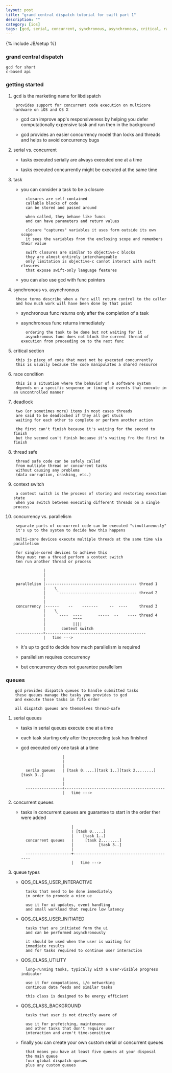 ```yaml
---
layout: post
title: "grand central dispatch tutorial for swift part 1"
description: ""
category: [ios]
tags: [gcd, serial, concurrent, synchronous, asynchronous, critical, race, deadlock, thread safe, parallelism, queue]
---
```

{% include JB/setup %}

### grand central dispatch

    gcd for short
    c-based api

### getting started

1. gcd is the marketing name for libdispatch

        provides support for concurrent code execution on multicore hardware on iOS and OS X

    * gcd can improve app's responsiveness by helping you defer computationally expensive task and run then in the background

    * gcd provides an easier concurrency model than locks and threads and helps to avoid concurrency bugs

1. serial vs. concurrent

    * tasks executed serially are always executed one at a time

    * tasks executed concurrently might be executed at the same time

1. task

    * you can consider a task to be a closure

            closures are self-contained
            callable blocks of code
            can be stored and passed around

            when called, they behave like funcs
            and can have parameters and return values

            closure "captures" variables it uses form outside its own scope
            it sees the variables from the enclosing scope and remembers their value

            swift closures are similar to objective-c blocks
            they are almost entirely interchangeable
            only limitation is objective-c cannot interact with swift closures
            that expose swift-only language features

    * you can also use gcd with func pointers

1. synchronous vs. asynchronous

        these terms describe when a func will return control to the caller
        and how much work will have been done by that point

    * synchronous func returns only after the completion of a task

    * asynchronous func returns immediately

            ordering the task to be done but not waiting for it
            asynchronous func does not block the current thread of execution from proceeding on to the next func

1. critical section

        this is piece of code that must not be executed concurrently
        this is usually because the code manipulates a shared resource

1. race condition

        this is a situation where the behavior of a software system
        depends on a specific sequence or timing of events that execute in an uncontrolled manner

1. deadlock

        two (or sometimes more) items in most cases threads
        are said to be deadlocked if they all get stuck
        waiting for each other to complete or perform another action

        the first can't finish because it's waiting for the second to finish
        but the second can't finish because it's waiting fro the first to finish

1. thread safe

        thread safe code can be safely called
        from multiple thread or concurrent tasks
        without causing any problems
        (data corruption, crashing, etc.)

1. context switch

        a context switch is the process of storing and restoring execution state
        when you switch between executing different threads on a single process

1. concurrency vs. parallelism

        separate parts of concurrent code can be executed "simultaneously"
        it's up to the system to decide how this happens

        multi-core devices execute multiple threads at the same time via parallelism

        for single-cored devices to achieve this
        they must run a thread perform a context switch
        ten run another thread or process

                    |
                    |
                    |
        parallelism |---------------------------------------- thread 1
                    |    \
                    |     `---------------------------------- thread 2
                    |
                    |
        concurrency |------    --    -------     --  ----     thread 3
                    |    \
                    |     `----  ----       -----  --    ---- thread 4
                    |            ^^^^
                    |            ||||
                    |       context switch
        ------------+--------------------------------------------
                    |   time --->

    * it's up to gcd to decide how much parallelism is required

    * parallelism requires concurrency

    * but concurrency does not guarantee parallelism

### queues

        gcd provides dispatch queues to handle submitted tasks
        these queues manage the tasks you provides to gcd
        and execute those tasks in fifo order

        all dispatch queues are themselves thread-safe

1. serial queues

    * tasks in serial queues execute one at a time

    * each task starting only after the preceding task has finished

    * gcd executed only one task at a time

                            |
                            |
                            |
            serila queues   | [task 0.....][task 1..][task 2........][task 3..]
                            |
                            |
            ----------------+--------------------------------------------
                            |   time --->

1. concurrent queues

    * tasks in concurrent queues are guarantee to start in the order ther were added

                                |
                                | [task 0.....]
                                |    [task 1..]
            concurrent queues   |     [task 2........]
                                |           [task 3..]
                                |
            --------------------+--------------------------------------------
                                |   time --->

1. queue types

    * QOS_CLASS_USER_INTERACTIVE

            tasks that need to be done immediately
            in order to provode a nice ue

            use it for ui updates, event handling
            and small workload that require low latency

    * QOS_CLASS_USER_INITIATED

            tasks that are initiated form the ui
            and can be performed asynchronously

            it should be used when the user is waiting for
            immediate results
            and for tasks required to continue user interaction

    * QOS_CLASS_UTILITY

            long-running tasks, typically with a user-visible progress indicator

            use it for computations, i/o networking
            continous data feeds and similar tasks

            this class is designed to be energy efficient

    * QOS_CLASS_BACKGROUND

            tasks that user is not directly aware of

            use it for prefetching, maintenance
            and other tasks that don't require user
            interaction and aren't time-sensitive

    * finally you can create your own custom serial or concurrent queues

            that means you have at least five queues at your disposal
            the main queue
            four global dispatch queues
            plus any custom queues